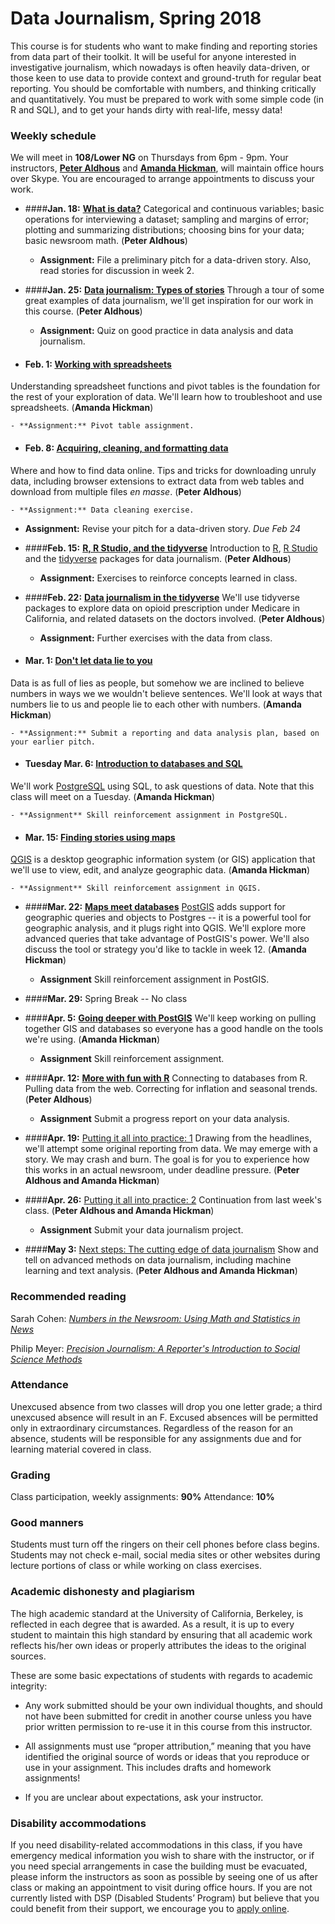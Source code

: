 # Data Journalism, Spring 2018

This course is for students who want to make finding and reporting stories from data part of their toolkit. It will be useful for anyone interested in investigative journalism, which nowadays is often heavily data-driven, or those keen to use data to provide context and ground-truth for regular beat reporting. You should be comfortable with numbers, and thinking critically and quantitatively. You must be prepared to work with some simple code (in R and SQL), and to get your hands dirty with real-life, messy data!

### Weekly schedule

We will meet in **108/Lower NG** on Thursdays from 6pm - 9pm. Your instructors, [**Peter Aldhous**](http://www.peteraldhous.com/) and **[Amanda Hickman](http://velociraptor.info/)**, will maintain office hours over Skype. You are encouraged to arrange appointments to discuss your work.


 - ####**Jan. 18:**	[**What is data?**](week1.html)
Categorical and continuous variables; basic operations for interviewing a dataset; sampling and margins of error; plotting and summarizing distributions; choosing bins for your data; basic newsroom math. (**Peter Aldhous**)

	- **Assignment:** File a preliminary pitch for a data-driven story. Also, read stories for discussion in week 2.


- ####**Jan. 25:** 	[**Data journalism: Types of stories**](week2.html)
Through a tour of some great examples of data journalism, we'll get inspiration for our work in this course. (**Peter Aldhous**)

	- **Assignment:** Quiz on good practice in data analysis and data journalism.


- #### Feb. 1: [**Working with spreadsheets**](week3.html)
Understanding spreadsheet functions and pivot tables is the foundation for the rest of your exploration of data. We'll learn how to troubleshoot and use spreadsheets.  (**Amanda Hickman**)

	- **Assignment:** Pivot table assignment.


- #### Feb. 8: [**Acquiring, cleaning, and formatting data**](week4.html)
Where and how to find data online. Tips and tricks for downloading unruly data, including browser extensions to extract data from web tables and download from multiple files *en masse*. (**Peter Aldhous**)

	- **Assignment:** Data cleaning exercise.
  - **Assignment:** Revise your pitch for a data-driven story. *Due Feb 24*


- ####**Feb. 15:** [**R, R Studio, and the tidyverse**](week5.html)
Introduction to [R](https://www.r-project.org/), [R Studio](https://www.rstudio.com/) and the [tidyverse](https://www.tidyverse.org/) packages for data journalism. (**Peter Aldhous**)

	- **Assignment:** Exercises to reinforce concepts learned in class.


- ####**Feb. 22:** [**Data journalism in the tidyverse**](week6.html)
We'll use tidyverse packages to explore data on opioid prescription under Medicare in California, and related datasets on the doctors involved. (**Peter Aldhous**)

	- **Assignment:** Further exercises with the data from class.


- #### **Mar. 1:**	[**Don't let data lie to you**](week7.html)
Data is as full of lies as people, but somehow we are inclined to believe numbers in ways we we wouldn't believe sentences. We'll look at ways that numbers lie to us and people lie to each other with numbers.  (**Amanda Hickman**)

 	- **Assignment:** Submit a reporting and data analysis plan, based on your earlier pitch.


- #### **Tuesday Mar. 6:** [**Introduction to databases and SQL**](week8.html)
We'll work [PostgreSQL](https://www.postgresql.org/) using SQL, to ask questions of data. Note that this class will meet on a Tuesday. (**Amanda Hickman**)

	- **Assignment** Skill reinforcement assignment in PostgreSQL.


-  #### **Mar. 15:** [**Finding stories using maps**](week9.html)
[QGIS](https://qgis.org/en/site/) is a desktop geographic information system (or GIS) application that we'll use to view, edit, and analyze geographic data. (**Amanda Hickman**)

	- **Assignment** Skill reinforcement assignment in QGIS.


-  ####**Mar. 22:** [**Maps meet databases**](week10.html)
[PostGIS](https://postgis.net/) adds support for geographic queries and objects to Postgres -- it is a powerful tool for geographic analysis, and it plugs right into QGIS. We'll explore more advanced queries that take advantage of PostGIS's power.  We'll also discuss the tool or strategy you'd like to tackle in week 12. (**Amanda Hickman**)

   - **Assignment** Skill reinforcement assignment in PostGIS.


-  ####**Mar. 29:** Spring Break -- No class

- ####**Apr. 5:**  [**Going deeper with PostGIS**](week11.html)
We'll keep working on pulling together GIS and databases so everyone has a good handle on the tools we're using. (**Amanda Hickman**)

	- **Assignment** Skill reinforcement assignment.


- ####**Apr. 12:**	[**More with fun with R**](week12.html)
Connecting to databases from R. Pulling data from the web. Correcting for inflation and seasonal trends. (**Peter Aldhous**)

	- **Assignment** Submit a progress report on your data analysis.




- ####**Apr. 19:**  [Putting it all into practice: 1](week13.html)
Drawing from the headlines, we'll attempt some original reporting from data. We may emerge with a story. We may crash and burn. The goal is for you to experience how this works in an actual newsroom, under deadline pressure. (**Peter Aldhous and Amanda Hickman**)

- ####**Apr. 26:**  [Putting it all into practice: 2](week14.html)
Continuation from last week's class. (**Peter Aldhous and Amanda Hickman**)

	- **Assignment** Submit your data journalism project.


- ####**May 3:**  [Next steps: The cutting edge of data journalism](week15.html)
Show and tell on advanced methods on data journalism, including machine learning and text analysis. (**Peter Aldhous and Amanda Hickman**)


### Recommended reading

Sarah Cohen: [*Numbers in the Newsroom: Using Math and Statistics in News*](http://store.ire.org/products/numbers-in-the-newsroom-using-math-and-statistics-in-news-second-edition)

Philip Meyer: [*Precision Journalism: A Reporter's Introduction to Social Science Methods*](http://www.amazon.com/Precision-Journalism-Reporters-Introduction-Science/dp/0742510883)


### Attendance

Unexcused absence from two classes will drop you one letter grade; a third unexcused absence will result in an F. Excused absences will be permitted only in extraordinary circumstances. Regardless of the reason for an absence, students will be responsible for any assignments due and for learning material covered in class.

### Grading

Class participation, weekly assignments: **90%**
Attendance:	**10%**

### Good manners

Students must turn off the ringers on their cell phones before class begins. Students may not check e-mail, social media sites or other websites during lecture portions of class or while working on class exercises.

### Academic dishonesty and plagiarism

The high academic standard at the University of California, Berkeley, is reflected in each degree that is awarded. As a result, it is up to every student to maintain this high standard by ensuring that all academic work reflects his/her own ideas or properly attributes the ideas to the original sources.

These are some basic expectations of students with regards to academic integrity:

- Any work submitted should be your own individual thoughts, and should not have been submitted for credit in another course unless you have prior written permission to re-use it in this course from this instructor.

- All assignments must use “proper attribution,” meaning that you have identified the original source of words or ideas that you reproduce or use in your assignment. This includes drafts and homework assignments!

- If you are unclear about expectations, ask your instructor.

### Disability accommodations

If you need disability-related accommodations in this class, if you have emergency medical information you wish to share with the instructor, or if you need special arrangements in case the building must be evacuated, please inform the instructors as soon as possible by seeing one of us after class or making an appointment to visit during office hours. If you are not currently listed with DSP (Disabled Students’ Program) but believe that you could benefit from their support, we encourage you to [apply online](http://dsp.berkeley.edu/).
